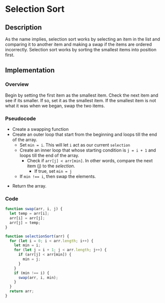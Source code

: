 # Selection Sort

## Description

As the name implies, selection sort works by selecting an item in the list and comparing it to another item and making a swap if the items are ordered incorrectly. Selection sort works by sorting the smallest items into position first.

## Implementation

### Overview

Begin by setting the first item as the smallest item. Check the next item and see if its smaller. If so, set it as the smallest item. If the smallest item is not what it was when we began, swap the two items.

### Pseudocode

- Create a swapping function
- Create an outer loop that start from the beginning and loops till the end of the array.
  - Set `min = i`. This will let `i` act as our current `selection`
  - Create an inner loop that whose starting condition is `j = i + 1` and loops till the end of the array.
    - Check if `arr[j] < arr[min]`. In other words, compare the next item (j) to the _selection_.
      - If true, set `min = j`
  * If `min !== i`, then swap the elements.

* Return the array.

### Code

```javascript
function swap(arr, i, j) {
  let temp = arr[i];
  arr[i] = arr[j];
  arr[j] = temp;
}

function selectionSort(arr) {
  for (let i = 0; i < arr.length; i++) {
    let min = i;
    for (let j = i + 1; j < arr.length; j++) {
      if (arr[j] < arr[min]) {
        min = j;
      }
    }
    if (min !== i) {
      swap(arr, i, min);
    }
  }
  return arr;
}
```
